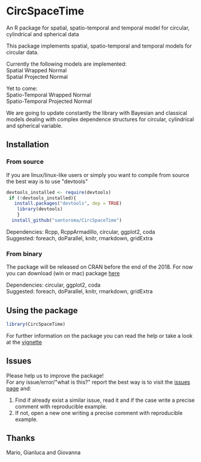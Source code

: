 # CircSpaceTime
An R package for spatial, spatio-temporal and temporal model for circular, cylindrical and spherical data

This package implements spatial, spatio-temporal and temporal models for circular data.  

Currently the following models are implemented:  
Spatial Wrapped Normal   
Spatial Projected Normal   

Yet to come:      
Spatio-Temporal Wrapped Normal   
Spatio-Temporal Projected Normal   

We are going to update constantly the library with Bayesian and classical models dealing with complex dependence structures for circular, cylindrical and spherical variable.

## Installation

### From source
If you are linux/linux-like users or simply you want to compile from source the best way is to use "devtools"

``` r
devtools_installed <- require(devtools)
 if (!devtools_installed){
   install.packages("devtools", dep = TRUE)
    library(devtools)
    }
  install_github("santoroma/CircSpaceTime")  
 ``` 
 
 Dependencies: Rcpp, RcppArmadillo, circular, ggplot2, coda   
 Suggested: foreach, doParallel, knitr, rmarkdown, gridExtra   
 
 ### From binary
 The package will be released on CRAN before the end of the 2018.
 For now you can download (win or mac) package [here](https://github.com/santoroma/CircSpaceTime/tree/master/binary)
 
 Dependencies: circular, ggplot2, coda   
 Suggested: foreach, doParallel, knitr, rmarkdown, gridExtra   
 
 ## Using the package
 
 ```r
 library(CircSpaceTime)
 ```
 
 For further information on the package you can read the help or take a look at the [vignette](https://github.com/santoroma/CircSpaceTime/blob/master/inst/doc/CircSpaceTime.html)

## Issues

Please help us to improve the package!  
For any issue/error/"what is this?" report the best way is to visit the [issues page](https://github.com/santoroma/CircSpaceTime/issues) and:
 1. Find if already exist a similar issue, read it and if the case write a precise comment with reproducible example.
 2. If not, open a new one writing a precise comment with reproducible example.
 
 ## Thanks

 Mario, Gianluca and Giovanna
